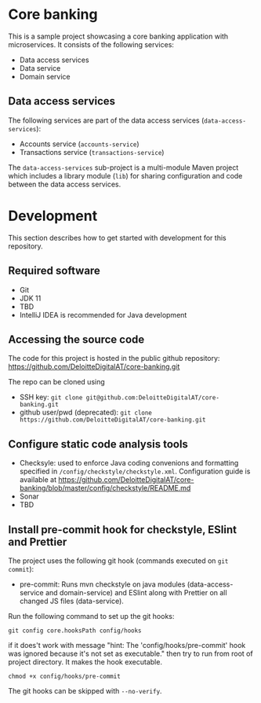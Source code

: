 # Core banking

This is a sample project showcasing a core banking application with microservices. It consists of the following services:

- Data access services
- Data service
- Domain service

## Data access services

The following services are part of the data access services (`data-access-services`):

- Accounts service (`accounts-service`)
- Transactions service (`transactions-service`)

The `data-access-services` sub-project is a multi-module Maven project which includes a library module (`lib`) for sharing configuration and code between the data access services.

# Development

This section describes how to get started with development for this repository.

## Required software

- Git
- JDK 11
- TBD
- IntelliJ IDEA is recommended for Java development

## Accessing the source code

The code for this project is hosted in the public github repository:
https://github.com/DeloitteDigitalAT/core-banking.git

The repo can be cloned using
- SSH key: `git clone git@github.com:DeloitteDigitalAT/core-banking.git`
- github user/pwd (deprecated):
`git clone https://github.com/DeloitteDigitalAT/core-banking.git`


## Configure static code analysis tools
- Checksyle: used to enforce Java coding convenions and formatting specified in `/config/checkstyle/checkstyle.xml`.
Configuration guide is available at https://github.com/DeloitteDigitalAT/core-banking/blob/master/config/checkstyle/README.md
- Sonar
- TBD

## Install pre-commit hook for checkstyle, ESlint and Prettier

The project uses the following git hook (commands executed on `git commit`):

- pre-commit: Runs mvn checkstyle on java modules (data-access-service and domain-service) and ESlint along with Prettier on all changed JS files (data-service).

Run the following command to set up the git hooks:

```
git config core.hooksPath config/hooks
```

if it does't work with message "hint: The 'config/hooks/pre-commit' hook was ignored because it's not set as executable." then try to run from root of project directory. It makes the hook executable.

```
chmod +x config/hooks/pre-commit
```

The git hooks can be skipped with `--no-verify`.

